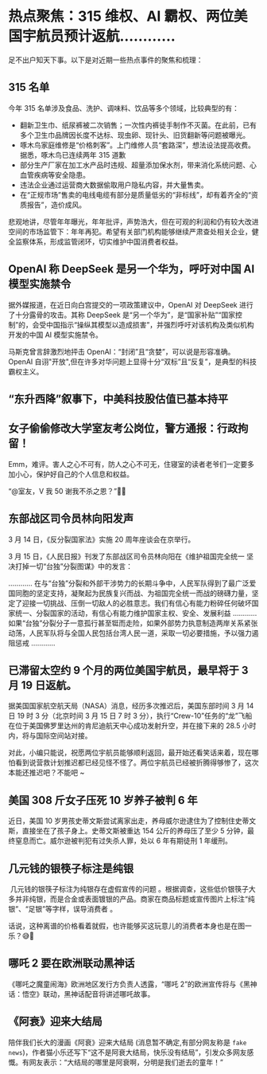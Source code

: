 # 热点聚焦：315 维权、AI 霸权、两位美国宇航员预计返航…………

足不出户知天下事。以下是对近期一些热点事件的聚焦和梳理：

## 315 名单

今年 315 名单涉及食品、洗护、调味料、饮品等多个领域，比较典型的有：

- 翻新卫生巾、纸尿裤被二次销售；一次性内裤徒手制作不灭菌。在此前，已有多个卫生巾品牌因长度不达标、现虫卵、现针头、旧货翻新等问题被曝光。
- 啄木鸟家庭维修是“价格刺客”。上门维修人员“套路深”，想法设法提高收费。据悉，啄木鸟已连续两年 315 道歉
- 部分生产厂家在加工水产品时违规、超量添加保水剂，带来消化系统问题、心血管疾病等安全隐患。
- 违法企业通过运营商大数据偷取用户隐私内容，并大量售卖。
- 在“正规市场”售卖的电线电缆有部分是质量低劣的“非标线”，却有着齐全的“资质报告”，造价成风。

悲观地讲，尽管年年曝光，年年批评，声势浩大，但在可观的利润和仍有较大改进空间的市场监管下：年年再犯。希望有关部门机构能够继续严肃查处相关企业，健全监察体系，形成监管闭环，切实维护中国消费者权益。

## OpenAI 称 DeepSeek 是另一个华为，呼吁对中国 AI 模型实施禁令

据外媒报道，在近日向白宫提交的一项政策建议中，OpenAI 对 DeepSeek 进行了十分露骨的攻击。其称 DeepSeek 是“另一个华为”，是“国家补贴”“国家控制”的，会受中国指示“操纵其模型以造成损害”，并强烈呼吁对该机构及类似机构开发的中国 AI 模型实施禁令。

马斯克曾言辞激烈地抨击 OpenAI：“封闭”且“贪婪”，可以说是形容准确。OpenAI 自诩"开放",但在许多对华问题上显得十分“双标”且“反复”，是典型的科技霸权主义。

## “东升西降”叙事下，中美科技股估值已基本持平

## 女子偷偷修改大学室友考公岗位，警方通报：行政拘留！

Emm，难评。害人之心不可有，防人之心不可无，住寝室的读者老爷们一定要多加小心，保护好自己的个人信息和权益。

“@室友，V 我 50 谢我不杀之恩？”🤔😍

## 东部战区司令员林向阳发声

3 月 14 日，《反分裂国家法》实施 20 周年座谈会在京举行。

3 月 15 日，《人民日报》刊发了东部战区司令员林向阳在《维护祖国完全统一 坚决打掉一切“台独”分裂图谋》中的发言：

………… 在与“台独”分裂和外部干涉势力的长期斗争中，人民军队得到了最广泛爱国同胞的坚定支持，凝聚起为民族复兴而战、为祖国完全统一而战的磅礴力量，坚定了迎接一切挑战、压倒一切敌人的必胜意志。我们有信心有能力粉碎任何破坏国家统一、分裂国家的活动，有信心有能力维护国家主权、安全、发展利益 ………… 如果“台独”分裂分子一意孤行甚至铤而走险，如果外部势力执意制造两岸关系紧张动荡，人民军队将与全国人民包括台湾人民一道，采取一切必要措施，予以强力遏阻惩戒 …………

## 已滞留太空约 9 个月的两位美国宇航员，最早将于 3 月 19 日返航。

据美国国家航空航天局（NASA）消息，经历多次推迟后，美国东部时间 3 月 14 日 19 时 3 分（北京时间 3 月 15 日 7 时 3 分），执行“Crew-10”任务的“龙”飞船在位于美国佛罗里达州的肯尼迪航天中心成功发射升空，并在接下来的 28.5 小时内，将与国际空间站对接。

对此，小编只能说，祝愿两位宇航员能够顺利返回，最开始还看笑话来着，现在哪怕看到说营救计划推迟都已经见怪不怪了。两位宇航员已经被折腾得够惨了，这次本能还推迟吧？不能吧 ~

## 美国 308 斤女子压死 10 岁养子被判 6 年

近日，美国 10 岁男孩史蒂文斯尝试离家出走，养母威尔逊逮住为了控制住史蒂文斯，直接坐在了孩子身上。史蒂文斯被重达 154 公斤的养母压了至少 5 分钟，最终窒息而亡。威尔逊被判犯有过失杀人罪，处以 6 年有期徒刑 1 年缓刑。

## 几元钱的银筷子标注是纯银

‌ 几元钱的银筷子标注为纯银存在虚假宣传的问题 ‌。根据调查，这些低价银筷子大多并非纯银，而是合金或表面镀银的产品。商家在商品标题或宣传图片上标注“纯银”、“足银”等字样，误导消费者 ‌。

话说，这种离谱的价格看着就假，也许能够买这玩意儿的消费者本身也是在图一乐？😅🤔

## 哪吒 2 要在欧洲联动黑神话

《哪吒之魔童闹海》欧洲地区发行方负责人透露，“哪吒 2”的欧洲宣传将与《黑神话：悟空》联动，黑神话配音将讲述哪吒故事。

## 《阿衰》迎来大结局

陪伴我们长大的漫画《阿衰》迎来大结局 (消息暂不确定,有部分网友称是 `fake news`)，作者猫小乐还写下“这不是阿衰大结局，快乐没有结局”，引发众多网友感慨。有网友表示：“大结局的哪里是阿衰啊，分明是我们逝去的童年！”
